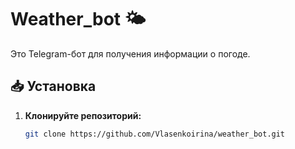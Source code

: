 # Weather_bot 🌤️

Это Telegram-бот для получения информации о погоде.

## 📥 Установка

1. **Клонируйте репозиторий:**
   ```bash
   git clone https://github.com/Vlasenkoirina/weather_bot.git
